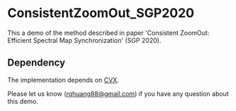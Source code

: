 # ConsistentZoomOut_SGP2020

This a demo of the method described in paper 'Consistent ZoomOut: Efficient Spectral Map Synchronization' (SGP 2020). 

## Dependency
The implementation depends on [CVX](http://cvxr.com/cvx/). 


Please let us know (rqhuang88@gmail.com) if you have any question about this demo.


